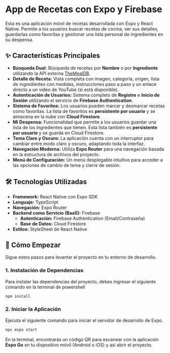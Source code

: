 # App de Recetas con Expo y Firebase

Esta es una aplicación móvil de recetas desarrollada con Expo y React Native. Permite a los usuarios buscar recetas de cocina, ver sus detalles, guardarlas como favoritas y gestionar una lista personal de ingredientes en su despensa.

## ✨ Características Principales

* **Búsqueda Dual:** Búsqueda de recetas por **Nombre** o por **Ingrediente** utilizando la API externa [TheMealDB](https://www.themealdb.com/api.php).
* **Detalle de Receta:** Vista completa con imagen, categoría, origen, lista de ingredientes con medidas, instrucciones paso a paso y un enlace directo a un video de YouTube (si está disponible).
* **Autenticación de Usuarios:** Sistema completo de **Registro** e **Inicio de Sesión** utilizando el servicio de **Firebase Authentication**.
* **Sistema de Favoritos:** Los usuarios pueden marcar y desmarcar recetas como favoritas. La lista de favoritos es **persistente por usuario** y se almacena en la nube con **Cloud Firestore**.
* **Mi Despensa:** Funcionalidad que permite a los usuarios guardar una lista de los ingredientes que tienen. Esta lista también es **persistente por usuario** y se guarda en Cloud Firestore.
* **Tema Claro y Oscuro:** La aplicación cuenta con un interruptor para cambiar entre modo claro y oscuro, adaptando toda la interfaz.
* **Navegación Moderna:** Utiliza **Expo Router** para una navegación basada en la estructura de archivos del proyecto.
* **Menú de Configuración:** Un menú desplegable intuitivo para acceder a las opciones de cambio de tema y cierre de sesión.

## 🛠️ Tecnologías Utilizadas

* **Framework:** React Native con Expo SDK
* **Lenguaje:** TypeScript
* **Navegación:** Expo Router
* **Backend como Servicio (BaaS):** Firebase
    * **Autenticación:** Firebase Authentication (Email/Contraseña)
    * **Base de Datos:** Cloud Firestore
* **Estilos:** StyleSheet de React Native

## 🚀 Cómo Empezar

Sigue estos pasos para levantar el proyecto en tu entorno de desarrollo.



### 1. Instalación de Dependencias

Para instalar las dependencias del proyecto, debes ingresar el siguiente comando en la terminal de powershell

```bash
npm install
```

### 2. Iniciar la Aplicación

Ejecuta el siguiente comando para iniciar el servidor de desarrollo de Expo.

```bash
npx expo start
```

En la terminal, encontrarás un código QR para escanear con la aplicación **Expo Go** en tu dispositivo móvil (Android o iOS) y así abrir el proyecto.
